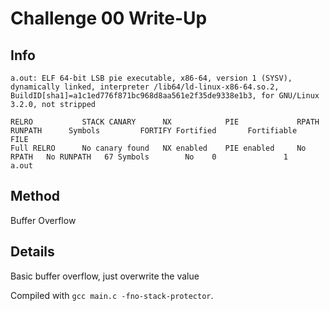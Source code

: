 # Challenge 00 Write-Up
## Info
```
a.out: ELF 64-bit LSB pie executable, x86-64, version 1 (SYSV), dynamically linked, interpreter /lib64/ld-linux-x86-64.so.2, BuildID[sha1]=a1c1ed776f871bc968d8aa561e2f35de9338e1b3, for GNU/Linux 3.2.0, not stripped
```
```
RELRO           STACK CANARY      NX            PIE             RPATH      RUNPATH      Symbols         FORTIFY Fortified       Fortifiable     FILE
Full RELRO      No canary found   NX enabled    PIE enabled     No RPATH   No RUNPATH   67 Symbols        No    0               1               a.out
```

## Method
Buffer Overflow

## Details
Basic buffer overflow, just overwrite the value

Compiled with `gcc main.c -fno-stack-protector`. 
